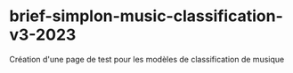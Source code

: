 # brief-simplon-music-classification-v3-2023
 Création d'une page de test pour les modèles de classification de musique
